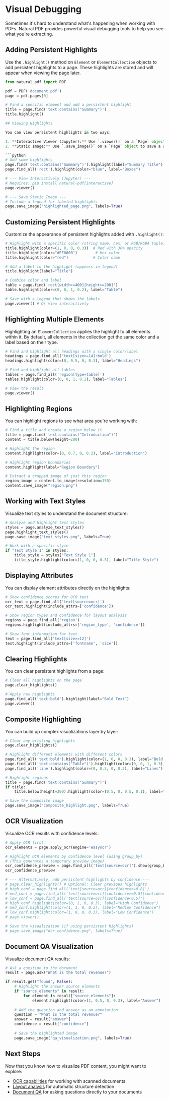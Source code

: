 # Visual Debugging

Sometimes it's hard to understand what's happening when working with PDFs. Natural PDF provides powerful visual debugging tools to help you see what you're extracting.

## Adding Persistent Highlights

Use the `.highlight()` method on `Element` or `ElementCollection` objects to add persistent highlights to a page. These highlights are stored and will appear when viewing the page later.

```python
from natural_pdf import PDF

pdf = PDF('document.pdf')
page = pdf.pages[0]

# Find a specific element and add a persistent highlight
title = page.find('text:contains("Summary")')
title.highlight()

## Viewing Highlights

You can view persistent highlights in two ways:

1. **Interactive Viewer (Jupyter):** Use `.viewer()` on a `Page` object in a Jupyter environment (Notebook, Lab, VS Code). This requires installing `natural-pdf[interactive]`.
2. **Static Image:** Use `.save_image()` on a `Page` object to save a static PNG file.

```python
# Add some highlights
page.find('text:contains("Summary")').highlight(label="Summary Title")
page.find_all('rect').highlight(color="blue", label="Boxes")

# --- View Interactively (Jupyter) ---
# Requires: pip install natural-pdf[interactive]
page.viewer()

# --- Save Static Image ---
# Include a legend for labeled highlights
page.save_image("highlighted_page.png", labels=True)
```

## Customizing Persistent Highlights

Customize the appearance of persistent highlights added with `.highlight()`:

```python
# Highlight with a specific color (string name, hex, or RGB/RGBA tuple)
title.highlight(color=(1, 0, 0, 0.3))  # Red with 30% opacity
title.highlight(color="#FF0000")        # Hex color
title.highlight(color="red")           # Color name

# Add a label to the highlight (appears in legend)
title.highlight(label="Title")

# Combine color and label
table = page.find('rect[width>=400][height>=200]')
table.highlight(color=(0, 0, 1, 0.2), label="Table")

# Save with a legend that shows the labels
page.viewer() # Or view interactively
```

## Highlighting Multiple Elements

Highlighting an `ElementCollection` applies the highlight to all elements within it. By default, all elements in the collection get the same color and a label based on their type.

```python
# Find and highlight all headings with a single color/label
headings = page.find_all('text[size>=14]:bold')
headings.highlight(color=(0, 0.5, 0, 0.3), label="Headings")

# Find and highlight all tables
tables = page.find_all('region[type=table]')
tables.highlight(color=(0, 0, 1, 0.2), label="Tables")

# View the result
page.viewer()
```

## Highlighting Regions

You can highlight regions to see what area you're working with:

```python
# Find a title and create a region below it
title = page.find('text:contains("Introduction")')
content = title.below(height=200)

# Highlight the region
content.highlight(color=(0, 0.7, 0, 0.2), label="Introduction")

# Highlight region boundaries
content.highlight(label="Region Boundary")

# Extract a cropped image of just this region
region_image = content.to_image(resolution=150)
content.save_image("region.png")
```

## Working with Text Styles

Visualize text styles to understand the document structure:

```python
# Analyze and highlight text styles
styles = page.analyze_text_styles()
page.highlight_text_styles()
page.save_image("text_styles.png", labels=True)

# Work with a specific style
if "Text Style 1" in styles:
    title_style = styles["Text Style 1"]
    title_style.highlight(color=(1, 0, 0, 0.3), label="Title Style")
```

## Displaying Attributes

You can display element attributes directly on the highlights:

```python
# Show confidence scores for OCR text
ocr_text = page.find_all('text[source=ocr]')
ocr_text.highlight(include_attrs=['confidence'])

# Show region types and confidence for layout analysis
regions = page.find_all('region')
regions.highlight(include_attrs=['region_type', 'confidence'])

# Show font information for text
text = page.find_all('text[size>=12]')
text.highlight(include_attrs=['fontname', 'size'])
```

## Clearing Highlights

You can clear persistent highlights from a page:

```python
# Clear all highlights on the page
page.clear_highlights()

# Apply new highlights
page.find_all('text:bold').highlight(label="Bold Text")
page.viewer()
```

## Composite Highlighting

You can build up complex visualizations layer by layer:

```python
# Clear any existing highlights
page.clear_highlights()

# Highlight different elements with different colors
page.find_all('text:bold').highlight(color=(1, 0, 0, 0.3), label="Bold Text")
page.find_all('text:contains("Table")').highlight(color=(0, 0, 1, 0.3), label="Table References")
page.find_all('line').highlight(color=(0, 0.5, 0, 0.3), label="Lines")

# Highlight regions
title = page.find('text:contains("Summary")')
if title:
    title.below(height=200).highlight(color=(0.5, 0, 0.5, 0.1), label="Summary Section")

# Save the composite image
page.save_image("composite_highlight.png", labels=True)
```

## OCR Visualization

Visualize OCR results with confidence levels:

```python
# Apply OCR first
ocr_elements = page.apply_ocr(engine='easyocr')

# Highlight OCR elements by confidence level (using group_by)
# (This generates a temporary preview image)
ocr_confidence_preview = page.find_all('text[source=ocr]').show(group_by=lambda el: f"Conf >= {0.8 if el.confidence >= 0.8 else (0.5 if el.confidence >= 0.5 else 0.0):.1f}")
ocr_confidence_preview

# --- Alternatively, add persistent highlights by confidence ---
# page.clear_highlights() # Optional: Clear previous highlights
# high_conf = page.find_all('text[source=ocr][confidence>=0.8]')
# med_conf = page.find_all('text[source=ocr][confidence>=0.5][confidence<0.8]')
# low_conf = page.find_all('text[source=ocr][confidence<0.5]')
# high_conf.highlight(color=(0, 1, 0, 0.3), label="High Confidence")
# med_conf.highlight(color=(1, 1, 0, 0.3), label="Medium Confidence")
# low_conf.highlight(color=(1, 0, 0, 0.3), label="Low Confidence")
# page.viewer()

# Save the visualization (if using persistent highlights)
# page.save_image("ocr_confidence.png", labels=True)
```

## Document QA Visualization

Visualize document QA results:

```python
# Ask a question to the document
result = page.ask("What is the total revenue?")

if result.get("found", False):
    # Highlight the answer source elements
    if "source_elements" in result:
        for element in result["source_elements"]:
            element.highlight(color=(1, 0.5, 0, 0.3), label="Answer")
            
    # Add the question and answer as an annotation
    question = "What is the total revenue?"
    answer = result["answer"]
    confidence = result["confidence"]
    
    # Save the highlighted image
    page.save_image("qa_visualization.png", labels=True)
```

## Next Steps

Now that you know how to visualize PDF content, you might want to explore:

- [OCR capabilities](../ocr/index.md) for working with scanned documents
- [Layout analysis](../layout-analysis/index.md) for automatic structure detection
- [Document QA](../document-qa/index.md) for asking questions directly to your documents